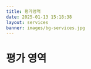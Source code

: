 ```yaml
---
title: 평가영역
date: 2025-01-13 15:18:38
layout: services
banner: images/bg-services.jpg
---
```


# 평가 영역
